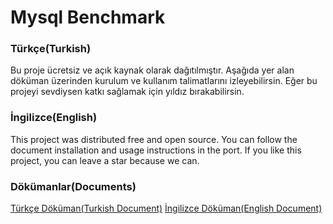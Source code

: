 # Mysql Benchmark

### Türkçe(Turkish)

Bu proje ücretsiz ve açık kaynak olarak dağıtılmıştır. Aşağıda yer alan döküman üzerinden kurulum ve kullanım talimatlarını izleyebilirsin. Eğer bu projeyi sevdiysen katkı sağlamak için yıldız bırakabilirsin.

### İngilizce(English)

This project was distributed free and open source. You can follow the document installation and usage instructions in the port. If you like this project, you can leave a star because we can.

### Dökümanlar(Documents)

[Türkçe Döküman(Turkish Document)](https://github.com/ismail0234/php-performance-benchmark/documents/TR.md)
[İngilizce Döküman(English Document)](https://github.com/ismail0234/php-performance-benchmark/documents/EN.md)
